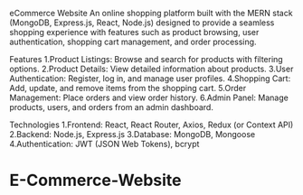 eCommerce Website
An online shopping platform built with the MERN stack (MongoDB, Express.js, React, Node.js) designed to provide a seamless shopping experience with features such as product browsing, user authentication, shopping cart management, and order processing.


Features
    1.Product Listings: Browse and search for products with filtering options.
    2.Product Details: View detailed information about products.
    3.User Authentication: Register, log in, and manage user profiles.
    4.Shopping Cart: Add, update, and remove items from the shopping cart.
    5.Order Management: Place orders and view order history.
    6.Admin Panel: Manage products, users, and orders from an admin dashboard.

Technologies
    1.Frontend: React, React Router, Axios, Redux (or Context API)
    2.Backend: Node.js, Express.js
    3.Database: MongoDB, Mongoose
    4.Authentication: JWT (JSON Web Tokens), bcrypt
# E-Commerce-Website
